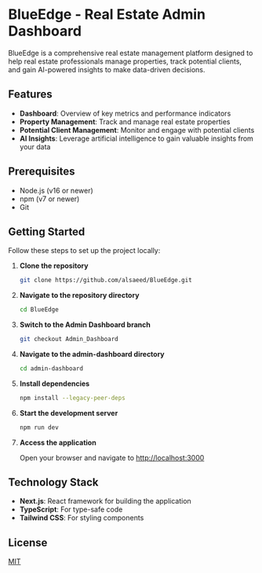 # BlueEdge - Real Estate Admin Dashboard

BlueEdge is a comprehensive real estate management platform designed to help real estate professionals manage properties, track potential clients, and gain AI-powered insights to make data-driven decisions.

## Features

- **Dashboard**: Overview of key metrics and performance indicators
- **Property Management**: Track and manage real estate properties
- **Potential Client Management**: Monitor and engage with potential clients
- **AI Insights**: Leverage artificial intelligence to gain valuable insights from your data

## Prerequisites

- Node.js (v16 or newer)
- npm (v7 or newer)
- Git

## Getting Started

Follow these steps to set up the project locally:

1. **Clone the repository**
   ```bash
   git clone https://github.com/alsaeed/BlueEdge.git
   ```

2. **Navigate to the repository directory**
   ```bash
   cd BlueEdge
   ```

3. **Switch to the Admin Dashboard branch**
   ```bash
   git checkout Admin_Dashboard
   ```

4. **Navigate to the admin-dashboard directory**
   ```bash
   cd admin-dashboard
   ```

5. **Install dependencies**
   ```bash
   npm install --legacy-peer-deps
   ```

6. **Start the development server**
   ```bash
   npm run dev
   ```

7. **Access the application**
   
   Open your browser and navigate to [http://localhost:3000](http://localhost:3000)

## Technology Stack

- **Next.js**: React framework for building the application
- **TypeScript**: For type-safe code
- **Tailwind CSS**: For styling components

## License

[MIT](LICENSE)